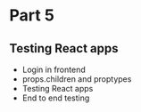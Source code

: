 # Part 5
## Testing React apps

- Login in frontend
- props.children and proptypes
- Testing React apps
- End to end testing